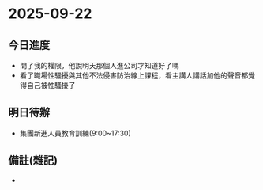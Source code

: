 # 2025-09-22

## 今日進度 
- 問了我的權限，他說明天那個人進公司才知道好了嗎
- 看了職場性騷擾與其他不法侵害防治線上課程，看主講人講話加他的聲音都覺得自己被性騷擾了

## 明日待辦
- 集團新進人員教育訓練(9:00~17:30)

## 備註(雜記)
- 
